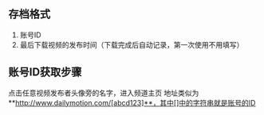 ## 存档格式
1. 账号ID
2. 最后下载视频的发布时间（下载完成后自动记录，第一次使用不用填写）

## 账号ID获取步骤
点击任意视频发布者头像旁的名字，进入频道主页
地址类似为**http://www.dailymotion.com/[abcd123]**，其中[]中的字符串就是账号的ID

